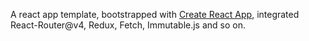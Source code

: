 A react app template, bootstrapped with [Create React App](https://github.com/facebookincubator/create-react-app), integrated React-Router@v4, Redux, Fetch, Immutable.js and so on.
